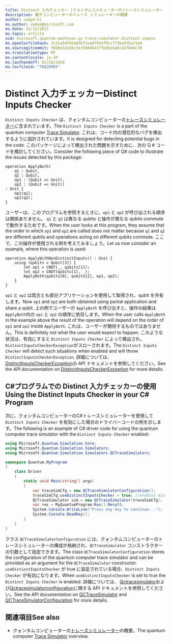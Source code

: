 ```yaml
---
title: Distinct 入力チェッカー |クォンタムコンピューターのトレースシミュレーター |Microsoft Docs
description: 量子コンピューターのトレース シミュレーターの概要
author: vadym-kl
ms.author: vadym@microsoft.com
ms.date: 12/11/2017
ms.topic: article
uid: microsoft.quantum.machines.qc-trace-simulator.distinct-inputs
ms.openlocfilehash: 3c21a54f5da83bf1ea0792e79cc773be5fba71e8
ms.sourcegitcommit: f8d6d32d16c3e758046337fb4b16a8c42fb04c39
ms.translationtype: MT
ms.contentlocale: ja-JP
ms.lasthandoff: 01/29/2020
ms.locfileid: "76820965"
---
```

# <a name="distinct-inputs-checker"></a><span data-ttu-id="eb059-103">Distinct 入力チェッカー</span><span class="sxs-lookup"><span data-stu-id="eb059-103">Distinct Inputs Checker</span></span>

<span data-ttu-id="eb059-104">`Distinct Inputs Checker` は、クォンタムコンピューターの[トレースシミュレーター](xref:microsoft.quantum.machines.qc-trace-simulator.intro)に含まれています。</span><span class="sxs-lookup"><span data-stu-id="eb059-104">The `Distinct Inputs Checker` is a part of the quantum computer [Trace Simulator](xref:microsoft.quantum.machines.qc-trace-simulator.intro).</span></span> <span data-ttu-id="eb059-105">これは、コード内の潜在的なバグを検出するように設計されています。</span><span class="sxs-lookup"><span data-stu-id="eb059-105">It is designed for detecting potential bugs in the code.</span></span> <span data-ttu-id="eb059-106">このパッケージによって検出された問題を示すために、次の Q # コードを検討してください。</span><span class="sxs-lookup"><span data-stu-id="eb059-106">Consider the following piece of Q# code to illustrate the issues detected by this package:</span></span>

```qsharp
operation ApplyBoth(
    q1 : Qubit,
    q2 : Qubit,
    op1 : (Qubit => Unit),
    op2 : (Qubit => Unit))
: Unit {
    op1(q1);
    op2(q2);
}
```

<span data-ttu-id="eb059-107">ユーザーは、このプログラムを参照するときに、`op1` と `op2` が呼び出される順序は関係ありません。 `q1` と `q2` は異なる qubits と操作が異なる qubits commute で動作するためです。</span><span class="sxs-lookup"><span data-stu-id="eb059-107">When the user looks at this program, they assume that the order in which `op1` and `op2` are called does not matter because `q1` and `q2` are different qubits and operations acting on different qubits commute.</span></span> <span data-ttu-id="eb059-108">ここで、この操作が使用される例を考えてみましょう。</span><span class="sxs-lookup"><span data-stu-id="eb059-108">Let us now consider an example, where this operation is used:</span></span>

```qsharp
operation ApplyWithNonDistinctInputs() : Unit {
    using (qubits = Qubit[3]) {
        let op1 = CNOT(_, qubits[1]);
        let op2 = CNOT(qubits[1], _);
        ApplyBoth(qubits[0], qubits[2], op1, op2);
    }
}
```

<span data-ttu-id="eb059-109">`op1` と `op2` は両方とも部分アプリケーションを使用して取得され、qubit を共有します。</span><span class="sxs-lookup"><span data-stu-id="eb059-109">Now `op1` and `op2` are both obtained using partial application and share a qubit.</span></span> <span data-ttu-id="eb059-110">上の例でユーザーが `ApplyBoth` を呼び出すと、操作の結果は `ApplyBoth`内の `op1` と `op2` の順序に依存します。</span><span class="sxs-lookup"><span data-stu-id="eb059-110">When the user calls `ApplyBoth` in the example above the result of the operation will depend on the order of `op1` and `op2` inside `ApplyBoth`.</span></span> <span data-ttu-id="eb059-111">これは、ユーザーが期待するものではありません。</span><span class="sxs-lookup"><span data-stu-id="eb059-111">This is definitely not what the user would expect to happen.</span></span> <span data-ttu-id="eb059-112">このような状況は、有効にすると `Distinct Inputs Checker` によって検出され、`DistinctInputsCheckerException`がスローされます。</span><span class="sxs-lookup"><span data-stu-id="eb059-112">The `Distinct Inputs Checker` will detect such situations when enabled and will throw `DistinctInputsCheckerException`.</span></span> <span data-ttu-id="eb059-113">詳細については、 [DistinctInputsCheckerException](https://docs.microsoft.com/dotnet/api/Microsoft.Quantum.Simulation.Simulators.QCTraceSimulators.DistinctInputsCheckerException)の API ドキュメントを参照してください。</span><span class="sxs-lookup"><span data-stu-id="eb059-113">See the API documentation on [DistinctInputsCheckerException](https://docs.microsoft.com/dotnet/api/Microsoft.Quantum.Simulation.Simulators.QCTraceSimulators.DistinctInputsCheckerException) for more details.</span></span>

## <a name="using-the-distinct-inputs-checker-in-your-c-program"></a><span data-ttu-id="eb059-114">C#プログラムでの Distinct 入力チェッカーの使用</span><span class="sxs-lookup"><span data-stu-id="eb059-114">Using the Distinct Inputs Checker in your C# Program</span></span>

<span data-ttu-id="eb059-115">次に、クォンタムコンピューターのC#トレースシミュレーターを使用して `Distinct Inputs Checker` を有効にした場合のドライバーコードの例を示します。</span><span class="sxs-lookup"><span data-stu-id="eb059-115">The following is an example of C# driver code for using the quantum computer trace simulator with the `Distinct Inputs Checker` enabled:</span></span>

```csharp
using Microsoft.Quantum.Simulation.Core;
using Microsoft.Quantum.Simulation.Simulators;
using Microsoft.Quantum.Simulation.Simulators.QCTraceSimulators;

namespace Quantum.MyProgram
{
    class Driver
    {
        static void Main(string[] args)
        {
            var traceSimCfg = new QCTraceSimulatorConfiguration();
            traceSimCfg.useDistinctInputsChecker = true; //enables distinct inputs checker
            QCTraceSimulator sim = new QCTraceSimulator(traceSimCfg);
            var res = MyQuantumProgram.Run().Result;
            System.Console.WriteLine("Press any key to continue...");
            System.Console.ReadKey();
        }
    }
}
```

<span data-ttu-id="eb059-116">クラス `QCTraceSimulatorConfiguration` には、クォンタムコンピューターのトレースシミュレーターの構成が格納され、`QCTraceSimulator` コンストラクターの引数として指定できます。</span><span class="sxs-lookup"><span data-stu-id="eb059-116">The class `QCTraceSimulatorConfiguration` stores the configuration of the quantum computer trace simulator and can be provided as an argument for the `QCTraceSimulator` constructor.</span></span> <span data-ttu-id="eb059-117">`useDistinctInputsChecker` が true に設定されている場合、`Distinct Inputs Checker` が有効になります。</span><span class="sxs-lookup"><span data-stu-id="eb059-117">When `useDistinctInputsChecker` is set to true the `Distinct Inputs Checker` is enabled.</span></span> <span data-ttu-id="eb059-118">詳細については、 [Qctracesimulator](https://docs.microsoft.com/dotnet/api/Microsoft.Quantum.Simulation.Simulators.QCTraceSimulators.QCTraceSimulator)および[Qctracesimulatorconfiguration](https://docs.microsoft.com/dotnet/api/Microsoft.Quantum.Simulation.Simulators.QCTraceSimulators.QCTraceSimulatorConfiguration?)に関する API ドキュメントを参照してください。</span><span class="sxs-lookup"><span data-stu-id="eb059-118">See the API documentation on [QCTraceSimulator](https://docs.microsoft.com/dotnet/api/Microsoft.Quantum.Simulation.Simulators.QCTraceSimulators.QCTraceSimulator) and [QCTraceSimulatorConfiguration](https://docs.microsoft.com/dotnet/api/Microsoft.Quantum.Simulation.Simulators.QCTraceSimulators.QCTraceSimulatorConfiguration?) for more details.</span></span>

## <a name="see-also"></a><span data-ttu-id="eb059-119">関連項目</span><span class="sxs-lookup"><span data-stu-id="eb059-119">See also</span></span>

- <span data-ttu-id="eb059-120">クォンタムコンピューターの[トレースシミュレーター](xref:microsoft.quantum.machines.qc-trace-simulator.intro)の概要。</span><span class="sxs-lookup"><span data-stu-id="eb059-120">The quantum computer [Trace Simulator](xref:microsoft.quantum.machines.qc-trace-simulator.intro) overview.</span></span>
